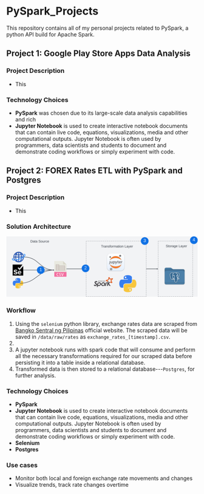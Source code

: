 # PySpark_Projects

This repository contains all of my personal projects related to PySpark, a python API build for Apache Spark.

## Project 1: Google Play Store Apps Data Analysis

### Project Description

- This

### Technology Choices

- **PySpark** was chosen due to its large-scale data analysis capabilities and rich
- **Jupyter Notebook** is used to create interactive notebook documents that can contain live code, equations, visualizations, media and other computational outputs. Jupyter Notebook is often used by programmers, data scientists and students to document and demonstrate coding workflows or simply experiment with code.

## Project 2: FOREX Rates ETL with PySpark and Postgres

### Project Description

- This

### Solution Architecture

![Alt text](img/Project2_ETL_with_PySpark_Architecure.png)

### Workflow

1. Using the `selenium` python library, exchange rates data are scraped from [Bangko Sentral ng Pilipinas](https://www.bsp.gov.ph/sitepages/statistics/exchangerate.aspx) official website. The scraped data will be saved in `/data/raw/rates` as `exchange_rates_[timestamp].csv`.
2.
3. A jupyter notebook runs with spark code that will consume and perform all the necessary transformations required for our scraped data before persisting it into a table inside a relational database.
4. Transformed data is then stored to a relational database---`Postgres`, for further analysis.

### Technology Choices

- **PySpark**
- **Jupyter Notebook** is used to create interactive notebook documents that can contain live code, equations, visualizations, media and other computational outputs. Jupyter Notebook is often used by programmers, data scientists and students to document and demonstrate coding workflows or simply experiment with code.
- **Selenium**
- **Postgres**

### Use cases

- Monitor both local and foreign exchange rate movements and changes
- Visualize trends, track rate changes overtime
